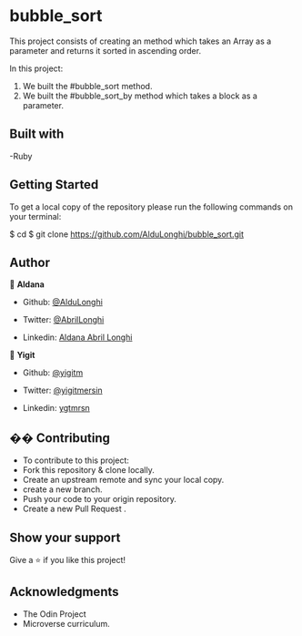 # bubble_sort

This project consists of creating an method which takes an Array as a parameter and returns it sorted in ascending order.

In this project:

1. We built the #bubble_sort method.
2. We built the #bubble_sort_by method which takes a block as a parameter.

## Built with 

-Ruby

## Getting Started

To get a local copy of the repository please run the following commands on your terminal:

$ cd <folder>
$ git clone https://github.com/AlduLonghi/bubble_sort.git

## Author

👤 **Aldana**
​

- Github: [@AlduLonghi](https://github.com/AlduLonghi)

- Twitter: [@AbrilLonghi](https://twitter.com/AbrilLonghi)

- Linkedin: [Aldana Abril Longhi](https://www.linkedin.com/in/aldana-abril-longhi-a842ba1a7/)

👤 **Yigit**

- Github: [@yigitm](https://github.com/yigitm)

- Twitter: [@yigitmersin](https://twitter.com/yigitmersin)

- Linkedin: [ygtmrsn](https://www.linkedin.com/in/yigitmersin)

## �� Contributing

- To contribute to this project:
- Fork this repository & clone locally.
- Create an upstream remote and sync your local copy.
- create a new branch.
- Push your code to your origin repository.
- Create a new Pull Request .

## Show your support

Give a ⭐️ if you like this project!
​

## Acknowledgments

- The Odin Project
- Microverse curriculum.


